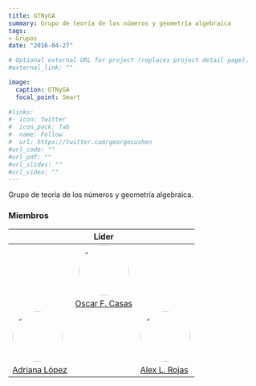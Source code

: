 ```yaml
---
title: GTNyGA
summary: Grupo de teoría de los números y geometría algebraica
tags:
- Grupos
date: "2016-04-27"

# Optional external URL for project (replaces project detail page).
#external_link: ""

image:
  caption: GTNyGA
  focal_point: Smart
  
#links:
#- icon: twitter
#  icon_pack: fab
#  name: Follow
#  url: https://twitter.com/georgecushen
#url_code: ""
#url_pdf: ""
#url_slides: ""
#url_video: ""
---
```


<style>
  #circleM
  {
  border-radius:50% 50% 50% 50%;
  width:100px;
  height:100px;
  }
</style>

Grupo de teoría de los números y geometría algebraica.
  
### Miembros

&nbsp;| Lider | &nbsp;
 ---| :---:|---
&nbsp;|[<img src ="https://matematicas.netlify.app/authors/casas-o/avatar_hu0bec754c052aaefdfa2f71c6f2ad61f5_109440_270x270_fill_q90_lanczos_center.jpg" id="circleM">](https://matematicas.netlifya.app/authors/casas-a/) | &nbsp;
&nbsp;| [Oscar F. Casas](https://matematicas.netlifya.app/authors/casas-a/) | &nbsp;
[<img src ="https://matematicas.netlify.app/authors/lopez-a/avatar_huf7f9d4c0c6ea4bb920438d045f710456_306427_270x270_fill_q90_lanczos_center.jpg"  id="circleM">](https://matematicas.netlify.app/authors/lopez-a/) | &nbsp;| [<img src ="https://matematicas.netlify.app/authors/rojas-a/avatar_hu679506257a7bbdcb8f10a04de94368dd_73473_270x270_fill_q90_lanczos_center.jpg"  id="circleM">](https://matematicas.netlify.app/authors/rojas-a/)|
[Adriana López](https://matematicas.netlify.app/authors/lopez-a/)|&nbsp;| [Alex L. Rojas](https://matematicas.netlify.app/authors/rojas-a/)

